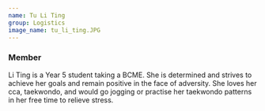 ```yaml
---
name: Tu Li Ting
group: Logistics
image_name: tu_li_ting.JPG
---
```


### Member

Li Ting is a Year 5 student taking a BCME. She is determined and strives to achieve her goals and remain positive in the face of adversity. She loves her cca, taekwondo, and would go jogging or practise her taekwondo patterns in her free time to relieve stress. 